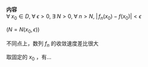 **内容**  
$\forall\;x_0\in D,\;\forall\;\epsilon>0,\;\exists\;N>0,\;\forall\;n>N,\;|\,f_n(x_0)-f(x_0)|<\epsilon$  
  
$\left(N=N(x_0,\epsilon)\right)$  
  
不同点上，数列 $f_n$ 的收敛速度差比很大  
  
取固定的 $x_0$ ，有…  
